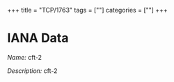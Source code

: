 +++
title = "TCP/1763"
tags = [""]
categories = [""]
+++

# IANA Data

_Name:_ cft-2

_Description:_ cft-2

